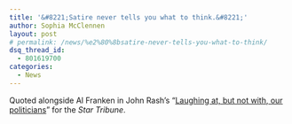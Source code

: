 ```yaml
---
title: '​&#8221;Satire never tells you what to think.&#8221;'
author: Sophia McClennen
layout: post
# permalink: /news/%e2%80%8bsatire-never-tells-you-what-to-think/
dsq_thread_id:
  - 801619700
categories:
  - News
---
```

Quoted alongside Al Franken in John Rash&#8217;s &#8220;[Laughing at, but not with, our politicians][1]&#8221; for the *Star Tribune*.

 [1]: http://www.startribune.com/opinion/commentaries/165790446.html